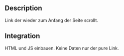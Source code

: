 ## Description

Link der wieder zum Anfang der Seite scrollt.

## Integration

HTML und JS einbauen. Keine Daten nur der pure Link.
